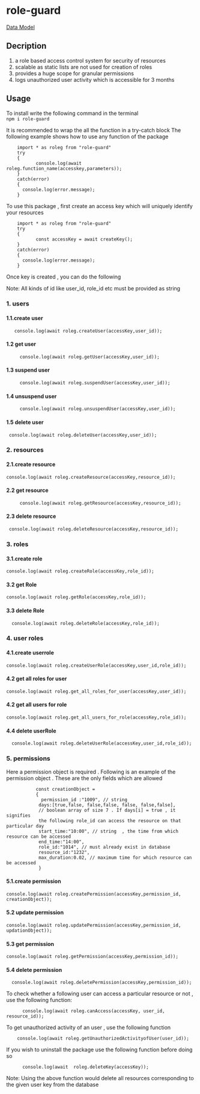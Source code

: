 # role-guard

[Data Model](https://app.eraser.io/workspace/iW433hevZ60xMJf9rc6w?origin=share&elements=vrnl0lbdsHx4icqmhlZ_Ew )

## Decription
 1. a role based access control system  for security of resources
 2. scalable as static lists are not used for creation
 of roles 
 3. provides a huge scope for granular permissions
 4. logs unauthorized user activity which is accessible for 3
 months

## Usage
  To install  write the following command in the terminal  
  `npm i role-guard `

   It is recommended to wrap the all the function in a try-catch block
   The following example shows how to use any function of the package
   ```
       import * as roleg from "role-guard"
       try
       {
              console.log(await roleg.function_name(accesskey,parameters));
       }
       catch(error)
       {
         console.log(error.message);
       }

  ````
 
   To use this package , first create an access key which will
   uniquely identify your  resources

   ```
       import * as roleg from "role-guard"
       try
       {
              const accessKey = await createKey();
       }
       catch(error)
       {
         console.log(error.message);
       }

  ````

   Once key is created ,
   you can do the following

   Note: All kinds of id like user_id,  role_id etc must be provided as string
   ###  1. users
   #### 1.1.create user
   ``` 
      console.log(await roleg.createUser(accessKey,user_id));
  ```

   #### 1.2 get user
   ```
        console.log(await roleg.getUser(accessKey,user_id));
  ```
  #### 1.3 suspend  user
   ```
        console.log(await roleg.suspendUser(accessKey,user_id));
  ```
  #### 1.4 unsuspend  user
   ```
        console.log(await roleg.unsuspendUser(accessKey,user_id));
  ```
   #### 1.5 delete  user
   ```
    console.log(await roleg.deleteUser(accessKey,user_id));
  ```

###  2. resources
   #### 2.1.create resource
   ``` 
  console.log(await roleg.createResource(accessKey,resource_id));
  ```

   #### 2.2 get resource
   ```
        console.log(await roleg.getResource(accessKey,resource_id));
  ```
  
   #### 2.3 delete  resource
   ```
    console.log(await roleg.deleteResource(accessKey,resource_id));
  ```
  ###  3. roles
   #### 3.1.create role
   ``` 
  console.log(await roleg.createRole(accessKey,role_id));
  ```

   #### 3.2 get Role
   ```
  console.log(await roleg.getRole(accessKey,role_id));
  ```
  
   #### 3.3 delete  Role
   ```
     console.log(await roleg.deleteRole(accessKey,role_id));
  ```

  ###  4. user roles
   #### 4.1.create userrole
   ``` 
  console.log(await roleg.createUserRole(accessKey,user_id,role_id));
  ```

   #### 4.2 get all roles for user 
   ```
  console.log(await roleg.get_all_roles_for_user(accessKey,user_id));
  ```
  #### 4.2 get all users for role
   ```
  console.log(await roleg.get_all_users_for_role(accessKey,role_id));
  ```
  
   #### 4.4 delete  userRole
   ```
     console.log(await roleg.deleteUserRole(accessKey,user_id,role_id));
  ```
###  5. permissions
  Here  a permission object is required . Following is an example of the permission object . These are the only fields which are 
  allowed

  ````
             const creationObject = 
             {
               permission_id :"1009", // string
              days:[true,false, false,false, false, false,false],
              // boolean array of size 7 . If days[i] = true , it signifies 
              the following role_id can access the resource on that particular day
              start_time:"10:00", // string  , the time from which resource can be accessed
              end_time:"14:00",
              role_id:"1014", // must already exist in database
              resource_id:"1232",
              max_duration:0.02, // maximum time for which resource can be accessed
              }
  ````

   #### 5.1.create permission
   ``` 
  console.log(await roleg.createPermission(accessKey,permission_id, creationObject));
  ```

   #### 5.2 update permission
   ```
  console.log(await roleg.updatePermission(accessKey,permission_id,  updationObject));
  ```
  #### 5.3 get permission
   ```
  console.log(await roleg.getPermission(accessKey,permission_id));
  ```
  
   #### 5.4 delete  permission
   ```
     console.log(await roleg.deletePermission(accessKey,permission_id));
  ```

  To check whether a following user can access a particular resource or not , use the following function:
  ```    
        console.log(await roleg.canAccess(accessKey, user_id, resource_id));
  ```
  To get unauthorized activity of an user , use the following function
  ``` 
      console.log(await roleg.getUnauthorizedActivityofUser(user_id));
  ```
  If you wish to uninstall the package use the following function before doing so
  ```
        console.log(await  roleg.deleteKey(accessKey));
  ```
  Note: Using the above function would delete all resources corresponding to the given user key from the database



  

  

    

